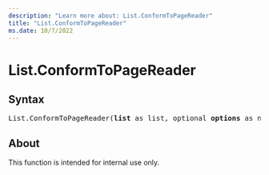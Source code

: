 ```yaml
---
description: "Learn more about: List.ConformToPageReader"
title: "List.ConformToPageReader"
ms.date: 10/7/2022
---
```

# List.ConformToPageReader

## Syntax

<pre>
List.ConformToPageReader(<b>list</b> as list, optional <b>options</b> as nullable record) as table
</pre>

## About

This function is intended for internal use only.
